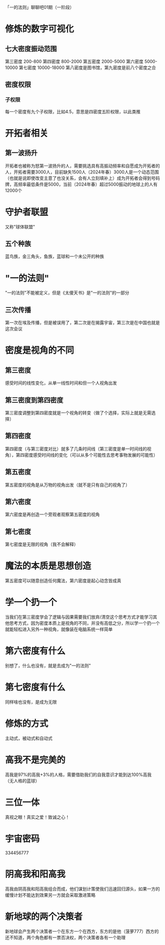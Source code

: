「一的法则」聊聊吧01期（一阶段）
# 修炼的数字可视化
## 七大密度振动范围
第三密度 200-800
第四密度 800-2000
第五密度 2000-5000
第六密度 5000-10000
第七密度 10000-18000
第八密度是图书馆，第九密度是前八个密度之合
## 密度权限
### 子权限
每一个密度有九个子权限，比如4.5，意思是四密度五阶权限，以此类推
# 开拓者相关
## 第一波扬升
开拓者也被称为怒第一波扬升的人，需要挑选具有高振动频率和自愿成为开拓者的人，开拓者需要3000人，目前缺失1500人（2024年春）3000人是一个动态范围（也就是说即使改变主意了也没关系，会有人立刻填补上）成为开拓者会得到号码牌，高频率最低条件是5000，当前（2024年春）超过5000振动的地球上的人有12000个
# 守护者联盟
又称"球体联盟"
## 五个种族
蓝鸟族，金三角头，鱼族，蓝球和一个未公开的种族
# "一的法则"
"一的法则"不能被定义，但是《太傻天书》是"一的法则"的一部分
## 三次传播
第一次在埃及传播，但是被误用了，第二次是在揭露宇宙，第三次是在中国也就是这次会议
# 密度是视角的不同
## 第三密度
感受时间的线性变化，从单一线性时间和但一个人视角出发
## 第三密度到第四密度
第三密度调整到第四密度就是一个视角的转变（做了个选择，实际上就是无需选择）
## 第四密度
第四密度（与第三密度对比）就多了几条时间线（第三密度是单一时间线的视角），第四密度感受时间线的变化（可以从多个可能性去思考事物发展的可能性）
## 第五密度
第五密度的视角是从万物的视角出发（就不是只有自己的视角了）
## 第六密度
第六密度是再创造一个旁观者观察第五密度的视角
## 第七密度
第七密度是无限的视角（我不会解释）
# 魔法的本质是思想创造
第五密度可以随意创造任何魔法，第六密度是起心动念皆成真
# 学一个扔一个
当我们在第三密度学会了逻辑与因果需要我们放弃/清空这个思考方式才能学习其他思考方式，因为密度本质上是视角的不同，并没有高低之分，所以学一个扔一个就能轻松进入另外一种视角，就像装在电脑系统一样简单
# 第六密度有什么
别想了，什么也没有，就是去成为"一的法则"
# 第七密度有什么
同样啥也没有，是成为无限
# 修炼的方式
主动式，被动式和自动式
# 高我不是完美的
高我是97%的高我+3%的人格，需要借助我们的自我意识才能到达100%高我（无人格的蓝球）
# 三位一体
真视之眼！真实之爱！致诚之心！
# 宇宙密码
334456777
# 阴高我和阳高我
高我由阴高我和阳高我组合而成，他们谋划计策使我们迅速回归源头，如果一方的缓慢计划不能达到效果另一方就会采取激进策略
# 新地球的两个决策者
新地球会产生两个决策者一个在东方一个在西方，东方的是他（菠萝777）西方的还不知道，两个角色都有一票否决权，两个决策者各有一个助理